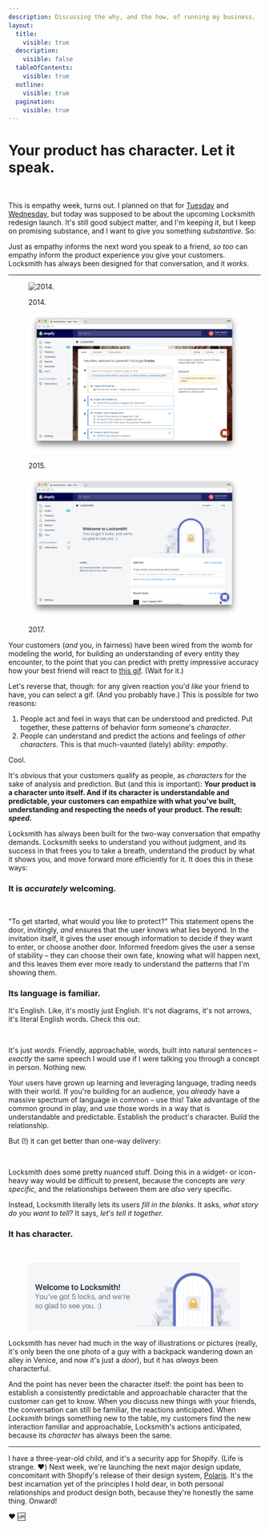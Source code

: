 ```yaml
---
description: Discussing the why, and the how, of running my business.
layout:
  title:
    visible: true
  description:
    visible: false
  tableOfContents:
    visible: true
  outline:
    visible: true
  pagination:
    visible: true
---
```


# Your product has character. Let it speak.

<figure><img src="https://images.squarespace-cdn.com/content/v1/5990d0a46f4ca37e4c9886bc/1503004955636-JW79L5IKGK124HJKV34O/image-asset.jpeg" alt=""><figcaption></figcaption></figure>

This is empathy week, turns out. I planned on that for [Tuesday](empathy-empathy-empathy-customer-support-empathy.md) and [Wednesday](the-internet-is-terrible-at-empathy-and-we-will-make-it-better.md), but today was supposed to be about the upcoming Locksmith redesign launch. It's still good subject matter, and I'm keeping it, but I keep on promising substance, and I want to give you something _substantive_. So:

Just as empathy informs the next word you speak to a friend, _so too_ can empathy inform the product experience you give your customers. Locksmith has always been designed for that conversation, and it _works_.

***

<div><figure><img src="https://images.squarespace-cdn.com/content/v1/5990d0a46f4ca37e4c9886bc/1502985107743-AAGR1LT04IGBJ2S6OCQA/classic-1.png" alt="2014."><figcaption><p>2014.</p></figcaption></figure> <figure><img src="../.gitbook/assets/before-1.png" alt=""><figcaption><p>2015.</p></figcaption></figure> <figure><img src="../.gitbook/assets/polaris-1.png" alt=""><figcaption><p>2017.</p></figcaption></figure></div>

Your customers (_and_ you, in fairness) have been wired from the womb for modeling the world, for building an understanding of every entity they encounter, to the point that you can predict with pretty impressive accuracy how your best friend will react to [this gif](https://i.imgur.com/FxaIBXG.gif). (Wait for it.)

Let's reverse that, though: for any given reaction you'd _like_ your friend to have, you can select a gif. (And you probably have.) This is possible for two reasons:

1. People act and feel in ways that can be understood and predicted. Put together, these patterns of behavior form someone's _character_.
2. People can understand and predict the actions and feelings of _other characters_. This is that much-vaunted (lately) ability: _empathy_.

Cool.

It's obvious that your customers qualify as people, as _characters_ for the sake of analysis and prediction. But (and this is important): **Your product is a character unto itself. And if its character is understandable and predictable, your customers can empathize with what you've built, understanding and respecting the needs of your product. The result:&#x20;**_**speed**_**.**

Locksmith has always been built for the two-way conversation that empathy demands. Locksmith seeks to understand you without judgment, and its success in that frees you to take a breath, understand the product by what it shows you, and move forward more efficiently for it. It does this in these ways:

### It is _accurately_ welcoming.

<figure><img src="https://images.squarespace-cdn.com/content/v1/5990d0a46f4ca37e4c9886bc/1502988492805-BOGF9UGI25SP0ZXP8MLQ/image-asset.png" alt=""><figcaption></figcaption></figure>

"To get started, what would you like to protect?" This statement opens the door, invitingly, _and_ ensures that the user knows what lies beyond. In the invitation itself, it gives the user enough information to decide if they want to enter, or choose another door. Informed freedom gives the user a sense of stability – they can choose their own fate, knowing what will happen next, and this leaves them ever more ready to understand the patterns that I'm showing them.

### Its language is familiar.

It's English. Like, it's mostly just English. It's not diagrams, it's not arrows, it's literal English words. Check this out:

<figure><img src="https://images.squarespace-cdn.com/content/v1/5990d0a46f4ca37e4c9886bc/1502989594736-6YNSYI17KNYLUNJB1DMM/image-asset.png" alt="" width="375"><figcaption></figcaption></figure>

It's just _words_. Friendly, approachable, words, built into natural sentences – _exactly_ the same speech I would use if I were talking you through a concept in person. Nothing new.

Your users have grown up learning and leveraging language, trading needs with their world. If you're building for an audience, you _already_ have a massive spectrum of language in common – use this! Take advantage of the common ground in play, and _use_ those words in a way that is understandable and predictable. Establish the product's character. Build the relationship.

But (!) it can get better than one-way delivery:

<figure><img src="https://images.squarespace-cdn.com/content/v1/5990d0a46f4ca37e4c9886bc/1502988594815-EI73GIS3T0F22PB6K0EU/image-asset.png" alt=""><figcaption></figcaption></figure>

Locksmith does some pretty nuanced stuff. Doing this in a widget- or icon-heavy way would be difficult to present, because the concepts are _very specific_, and the relationships between them are _also_ very specific.

Instead, Locksmith literally lets its users _fill in the blanks_. It asks, _what story do you want to tell?_ It says, _let's tell it together._

### It has character.

<div><figure><img src="https://images.squarespace-cdn.com/content/v1/5990d0a46f4ca37e4c9886bc/1502989391148-9IWNBL0VA77Q0IL4D2K8/image-asset.png" alt="" width="375"><figcaption></figcaption></figure> <figure><img src="../.gitbook/assets/image-asset.png" alt="" width="563"><figcaption></figcaption></figure></div>

Locksmith has never had much in the way of illustrations or pictures (really, it's only been the one photo of a guy with a backpack wandering down an alley in Venice, and now it's just a _door_), but it has _always_ been characterful.

And the point has never been the character itself: the point has been to establish a consistently predictable and approachable character that the customer can get to know. When you discuss new things with your friends, the conversation can still be familiar, the reactions anticipated. When _Locksmith_ brings something new to the table, my customers find the new interaction familiar and approachable, Locksmith's actions anticipated, because its _character_ has always been the same.

***

I have a three-year-old child, and it's a security app for Shopify. (Life is strange. ❤️) Next week, we're launching the next major design update, concomitant with Shopify's release of their design system, [Polaris](https://polaris.shopify.com/). It's the best incarnation yet of the principles I hold dear, in both personal relationships and product design both, because they're honestly the same thing. Onward!

❤️ 🆙
